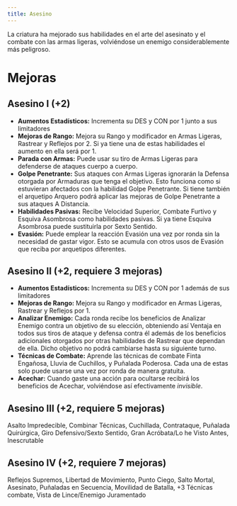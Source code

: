 ```yaml
---
title: Asesino
---
```


La criatura ha mejorado sus habilidades en el arte del asesinato y el combate con las armas ligeras, volviéndose un enemigo considerablemente más peligroso. 

# Mejoras

## Asesino I (+2)

- **Aumentos Estadísticos:** Incrementa su DES y CON por 1 junto a sus limitadores
- **Mejoras de Rango:** Mejora su Rango y modificador en Armas Ligeras, Rastrear y Reflejos por 2. Si ya tiene una de estas habilidades el aumento en ella será por 1. 
- **Parada con Armas:** Puede usar su tiro de Armas Ligeras para defenderse de ataques cuerpo a cuerpo.
- **Golpe Penetrante:** Sus ataques con Armas Ligeras ignorarán la Defensa otorgada por Armaduras que tenga el objetivo. Esto funciona como si estuvieran afectados con la habilidad Golpe Penetrante. Si tiene también el arquetipo Arquero podrá aplicar las mejoras de Golpe Penetrante a sus ataques A Distancia.
- **Habilidades Pasivas:** Recibe Velocidad Superior, Combate Furtivo y Esquiva Asombrosa como habilidades pasivas. Si ya tiene Esquiva Asombrosa puede sustituirla por Sexto Sentido.
- **Evasión:** Puede emplear la reacción Evasión una vez por ronda sin la necesidad de gastar vigor. Esto se acumula con otros usos de Evasión que reciba por arquetipos diferentes.

## Asesino II (+2, requiere 3 mejoras)

- **Aumentos Estadísticos:** Incrementa su DES y CON por 1 además de sus limitadores
- **Mejoras de Rango:** Mejora su Rango y modificador en Armas Ligeras, Rastrear y Reflejos por 1. 
- **Analizar Enemigo:** Cada ronda recibe los beneficios de Analizar Enemigo contra un objetivo de su elección, obteniendo así Ventaja en todos sus tiros de ataque y defensa contra él además de los beneficios adicionales otorgados por otras habilidades de Rastrear que dependan de ella. Dicho objetivo no podrá cambiarse hasta su siguiente turno.
- **Técnicas de Combate:** Aprende las técnicas de combate Finta Engañosa, Lluvia de Cuchillos, y Puñalada Poderosa. Cada una de estas solo puede usarse una vez por ronda de manera gratuita.
- **Acechar:** Cuando gaste una acción para ocultarse recibirá los beneficios de Acechar, volviéndose así efectivamente *invisible*.

## Asesino III (+2, requiere 5 mejoras)

Asalto Impredecible, Combinar Técnicas, Cuchillada, Contrataque, Puñalada Quirúrgica, Giro Defensivo/Sexto Sentido, Gran Acróbata/Lo he Visto Antes, Inescrutable

## Asesino IV (+2, requiere 7 mejoras)

Reflejos Supremos, Libertad de Movimiento, Punto Ciego, Salto Mortal, Asesinato, Puñaladas en Secuencia, Movilidad de Batalla, +3 Técnicas combate, Vista de Lince/Enemigo Juramentado